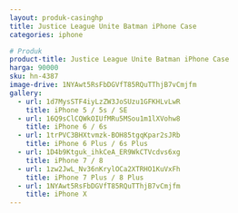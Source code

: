 ```yaml
---
layout: produk-casinghp
title: Justice League Unite Batman iPhone Case
categories: iphone

# Produk
product-title: Justice League Unite Batman iPhone Case
harga: 90000
sku: hn-4387
image-drive: 1NYAwt5RsFbDGVfT85RQuTThjB7vCmjfm
gallery:
  - url: 1d7MysSTF4iyLzZW3JoSUzu1GFKHLvLwR
    title: iPhone 5 / 5s / SE
  - url: 16Q9sClCQWkOIUfMRu5MSou1m1lXVohw8
    title: iPhone 6 / 6s
  - url: 1trPVC3BHXtvmzk-BOH85tgqKpar2sJRb
    title: iPhone 6 Plus / 6s Plus
  - url: 1D4b9Ktguk_ihkCeA_ER9WkCTVcdvs6xg
    title: iPhone 7 / 8
  - url: 1zw2JwL_Nv36nKrylOCa2XTRHO1KuVxFh
    title: iPhone 7 Plus / 8 Plus
  - url: 1NYAwt5RsFbDGVfT85RQuTThjB7vCmjfm
    title: iPhone X
---
```

